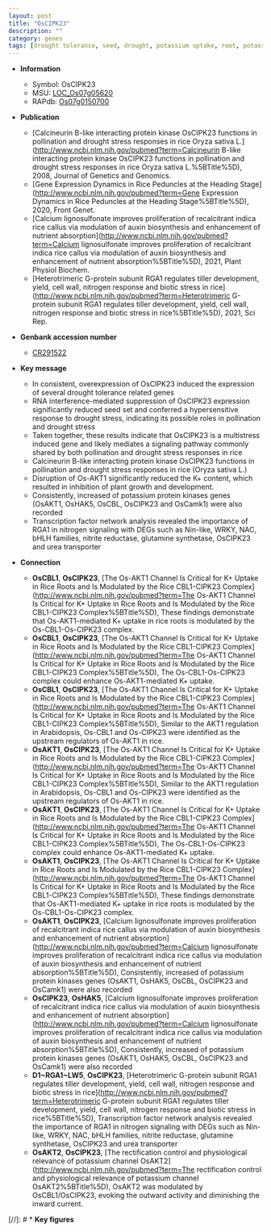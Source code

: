```yaml
---
layout: post
title: "OsCIPK23"
description: ""
category: genes
tags: [drought tolerance, seed, drought, potassium uptake, root, potassium, protein kinase, nitrogen, transcription factor, transporter]
---
```


* **Information**  
    + Symbol: OsCIPK23  
    + MSU: [LOC_Os07g05620](http://rice.uga.edu/cgi-bin/ORF_infopage.cgi?orf=LOC_Os07g05620)  
    + RAPdb: [Os07g0150700](https://rapdb.dna.affrc.go.jp/locus/?name=Os07g0150700)  

* **Publication**  
    + [Calcineurin B-like interacting protein kinase OsCIPK23 functions in pollination and drought stress responses in rice Oryza sativa L.](http://www.ncbi.nlm.nih.gov/pubmed?term=Calcineurin B-like interacting protein kinase OsCIPK23 functions in pollination and drought stress responses in rice Oryza sativa L.%5BTitle%5D), 2008, Journal of Genetics and Genomics.
    + [Gene Expression Dynamics in Rice Peduncles at the Heading Stage](http://www.ncbi.nlm.nih.gov/pubmed?term=Gene Expression Dynamics in Rice Peduncles at the Heading Stage%5BTitle%5D), 2020, Front Genet.
    + [Calcium lignosulfonate improves proliferation of recalcitrant indica rice callus via modulation of auxin biosynthesis and enhancement of nutrient absorption](http://www.ncbi.nlm.nih.gov/pubmed?term=Calcium lignosulfonate improves proliferation of recalcitrant indica rice callus via modulation of auxin biosynthesis and enhancement of nutrient absorption%5BTitle%5D), 2021, Plant Physiol Biochem.
    + [Heterotrimeric G-protein <a6><c1> subunit RGA1 regulates tiller development, yield, cell wall, nitrogen response and biotic stress in rice](http://www.ncbi.nlm.nih.gov/pubmed?term=Heterotrimeric G-protein <a6><c1> subunit RGA1 regulates tiller development, yield, cell wall, nitrogen response and biotic stress in rice%5BTitle%5D), 2021, Sci Rep.

* **Genbank accession number**  
    + [CR291522](http://www.ncbi.nlm.nih.gov/nuccore/CR291522)

* **Key message**  
    + In consistent, overexpression of OsCIPK23 induced the expression of several drought tolerance related genes
    + RNA interference-mediated suppression of OsCIPK23 expression significantly reduced seed set and conferred a hypersensitive response to drought stress, indicating its possible roles in pollination and drought stress
    + Taken together, these results indicate that OsCIPK23 is a multistress induced gene and likely mediates a signaling pathway commonly shared by both pollination and drought stress responses in rice
    + Calcineurin B-like interacting protein kinase OsCIPK23 functions in pollination and drought stress responses in rice (Oryza sativa L.)
    + Disruption of Os-AKT1 significantly reduced the K+ content, which resulted in inhibition of plant growth and development.
    + Consistently, increased of potassium protein kinases genes (OsAKT1, OsHAK5, OsCBL, OsCIPK23 and OsCamk1) were also recorded
    + Transcription factor network analysis revealed the importance of RGA1 in nitrogen signaling with DEGs such as Nin-like, WRKY, NAC, bHLH families, nitrite reductase, glutamine synthetase, OsCIPK23 and urea transporter

* **Connection**  
    + __OsCBL1__, __OsCIPK23__, [The Os-AKT1 Channel Is Critical for K+ Uptake in Rice Roots and Is Modulated by the Rice CBL1-CIPK23 Complex](http://www.ncbi.nlm.nih.gov/pubmed?term=The Os-AKT1 Channel Is Critical for K+ Uptake in Rice Roots and Is Modulated by the Rice CBL1-CIPK23 Complex%5BTitle%5D), These findings demonstrate that Os-AKT1-mediated K+ uptake in rice roots is modulated by the Os-CBL1-Os-CIPK23 complex.
    + __OsCBL1__, __OsCIPK23__, [The Os-AKT1 Channel Is Critical for K+ Uptake in Rice Roots and Is Modulated by the Rice CBL1-CIPK23 Complex](http://www.ncbi.nlm.nih.gov/pubmed?term=The Os-AKT1 Channel Is Critical for K+ Uptake in Rice Roots and Is Modulated by the Rice CBL1-CIPK23 Complex%5BTitle%5D), The Os-CBL1-Os-CIPK23 complex could enhance Os-AKT1-mediated K+ uptake.
    + __OsCBL1__, __OsCIPK23__, [The Os-AKT1 Channel Is Critical for K+ Uptake in Rice Roots and Is Modulated by the Rice CBL1-CIPK23 Complex](http://www.ncbi.nlm.nih.gov/pubmed?term=The Os-AKT1 Channel Is Critical for K+ Uptake in Rice Roots and Is Modulated by the Rice CBL1-CIPK23 Complex%5BTitle%5D), Similar to the AKT1 regulation in Arabidopsis, Os-CBL1 and Os-CIPK23 were identified as the upstream regulators of Os-AKT1 in rice.
    + __OsAKT1__, __OsCIPK23__, [The Os-AKT1 Channel Is Critical for K+ Uptake in Rice Roots and Is Modulated by the Rice CBL1-CIPK23 Complex](http://www.ncbi.nlm.nih.gov/pubmed?term=The Os-AKT1 Channel Is Critical for K+ Uptake in Rice Roots and Is Modulated by the Rice CBL1-CIPK23 Complex%5BTitle%5D), Similar to the AKT1 regulation in Arabidopsis, Os-CBL1 and Os-CIPK23 were identified as the upstream regulators of Os-AKT1 in rice.
    + __OsAKT1__, __OsCIPK23__, [The Os-AKT1 Channel Is Critical for K+ Uptake in Rice Roots and Is Modulated by the Rice CBL1-CIPK23 Complex](http://www.ncbi.nlm.nih.gov/pubmed?term=The Os-AKT1 Channel Is Critical for K+ Uptake in Rice Roots and Is Modulated by the Rice CBL1-CIPK23 Complex%5BTitle%5D), The Os-CBL1-Os-CIPK23 complex could enhance Os-AKT1-mediated K+ uptake.
    + __OsAKT1__, __OsCIPK23__, [The Os-AKT1 Channel Is Critical for K+ Uptake in Rice Roots and Is Modulated by the Rice CBL1-CIPK23 Complex](http://www.ncbi.nlm.nih.gov/pubmed?term=The Os-AKT1 Channel Is Critical for K+ Uptake in Rice Roots and Is Modulated by the Rice CBL1-CIPK23 Complex%5BTitle%5D), These findings demonstrate that Os-AKT1-mediated K+ uptake in rice roots is modulated by the Os-CBL1-Os-CIPK23 complex.
    + __OsAKT1__, __OsCIPK23__, [Calcium lignosulfonate improves proliferation of recalcitrant indica rice callus via modulation of auxin biosynthesis and enhancement of nutrient absorption](http://www.ncbi.nlm.nih.gov/pubmed?term=Calcium lignosulfonate improves proliferation of recalcitrant indica rice callus via modulation of auxin biosynthesis and enhancement of nutrient absorption%5BTitle%5D),  Consistently, increased of potassium protein kinases genes (OsAKT1, OsHAK5, OsCBL, OsCIPK23 and OsCamk1) were also recorded
    + __OsCIPK23__, __OsHAK5__, [Calcium lignosulfonate improves proliferation of recalcitrant indica rice callus via modulation of auxin biosynthesis and enhancement of nutrient absorption](http://www.ncbi.nlm.nih.gov/pubmed?term=Calcium lignosulfonate improves proliferation of recalcitrant indica rice callus via modulation of auxin biosynthesis and enhancement of nutrient absorption%5BTitle%5D),  Consistently, increased of potassium protein kinases genes (OsAKT1, OsHAK5, OsCBL, OsCIPK23 and OsCamk1) were also recorded
    + __D1~RGA1~LW5__, __OsCIPK23__, [Heterotrimeric G-protein <a6><c1> subunit RGA1 regulates tiller development, yield, cell wall, nitrogen response and biotic stress in rice](http://www.ncbi.nlm.nih.gov/pubmed?term=Heterotrimeric G-protein <a6><c1> subunit RGA1 regulates tiller development, yield, cell wall, nitrogen response and biotic stress in rice%5BTitle%5D),  Transcription factor network analysis revealed the importance of RGA1 in nitrogen signaling with DEGs such as Nin-like, WRKY, NAC, bHLH families, nitrite reductase, glutamine synthetase, OsCIPK23 and urea transporter
    + __OsAKT2__, __OsCIPK23__, [The rectification control and physiological relevance of potassium channel OsAKT2](http://www.ncbi.nlm.nih.gov/pubmed?term=The rectification control and physiological relevance of potassium channel OsAKT2%5BTitle%5D), OsAKT2 was modulated by OsCBL1/OsCIPK23, evoking the outward activity and diminishing the inward current.

[//]: # * **Key figures**  


